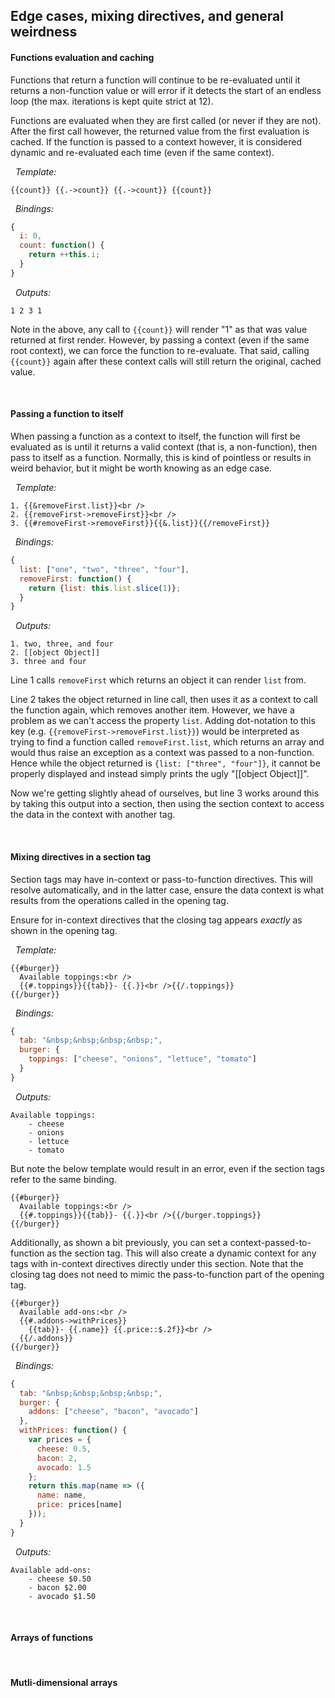 ## Edge cases, mixing directives, and general weirdness

#### Functions evaluation and caching

Functions that return a function will continue to be re-evaluated until it returns a non-function value or will error if it detects the start of an endless loop (the max. iterations is kept quite strict at 12).

Functions are evaluated when they are first called (or never if they are not). After the first call however, the returned value from the first evaluation is cached. If the function is passed to a context however, it is considered dynamic and re-evaluated each time (even if the same context).

&nbsp; *Template:*

```
{{count}} {{.->count}} {{.->count}} {{count}}
```

&nbsp; *Bindings:*

```javascript
{
  i: 0, 
  count: function() {
    return ++this.i;
  }
}
```

&nbsp; *Outputs:*

```
1 2 3 1
```

Note in the above, any call to `{{count}}` will render "1" as that was value returned at first render. However, by passing a context (even if the same root context), we can force the function to re-evaluate. That said, calling `{{count}}` again after these context calls will still return the original, cached value.

&nbsp;

#### Passing a function to itself

When passing a function as a context to itself, the function will first be evaluated as is until it returns a valid context (that is, a non-function), then pass to itself as a function. Normally, this is kind of pointless or results in weird behavior, but it might be worth knowing as an edge case.

&nbsp; *Template:*

```
1. {{&removeFirst.list}}<br />
2. {{removeFirst->removeFirst}}<br />
3. {{#removeFirst->removeFirst}}{{&.list}}{{/removeFirst}}
```

&nbsp; *Bindings:*

```javascript
{
  list: ["one", "two", "three", "four"], 
  removeFirst: function() {
    return {list: this.list.slice(1)};
  } 
}
```

&nbsp; *Outputs:*

```
1. two, three, and four
2. [[object Object]]
3. three and four
```

Line 1 calls `removeFirst` which returns an object it can render `list` from. 

Line 2 takes the object returned in line call, then uses it as a context to call the function again, which removes another item. However, we have a problem as we can't access the property `list`. Adding dot-notation to this key (e.g. `{{removeFirst->removeFirst.list}}`) would be interpreted as trying to find a function called `removeFirst.list`, which returns an array and would thus raise an exception as a context was passed to a non-function. Hence while the object returned is `{list: ["three", "four"]}`, it cannot be properly displayed and instead simply prints the ugly "[[object Object]]".

Now we're getting slightly ahead of ourselves, but line 3 works around this by taking this output into a section, then using the section context to access the data in the context with another tag.

&nbsp; 

#### Mixing directives in a section tag

Section tags may have in-context or pass-to-function directives. This will resolve automatically, and in the latter case, ensure the data context is what results from the operations called in the opening tag. 

Ensure for in-context directives that the closing tag appears *exactly* as shown in the opening tag.

&nbsp; *Template:*

```
{{#burger}}
  Available toppings:<br />
  {{#.toppings}}{{tab}}- {{.}}<br />{{/.toppings}}
{{/burger}} 
```

&nbsp; *Bindings:*

```javascript
{
  tab: "&nbsp;&nbsp;&nbsp;&nbsp;",
  burger: {
    toppings: ["cheese", "onions", "lettuce", "tomato"]
  }
}
```

&nbsp; *Outputs:*

```
Available toppings:
    - cheese
    - onions
    - lettuce
    - tomato
```

But note the below template would result in an error, even if the section tags refer to the same binding.

```
{{#burger}}
  Available toppings:<br />
  {{#.toppings}}{{tab}}- {{.}}<br />{{/burger.toppings}}
{{/burger}} 
```

Additionally, as shown a bit previously, you can set a context-passed-to-function as the section tag. This will also create a dynamic context for any tags with in-context directives directly under this section. Note that the closing tag does not need to mimic the pass-to-function part of the opening tag.

```
{{#burger}}
  Available add-ons:<br />
  {{#.addons->withPrices}}
    {{tab}}- {{.name}} {{.price::$.2f}}<br />
  {{/.addons}}
{{/burger}} 
```

&nbsp; *Bindings:*

```javascript
{
  tab: "&nbsp;&nbsp;&nbsp;&nbsp;",
  burger: {
    addons: ["cheese", "bacon", "avocado"]
  }, 
  withPrices: function() {
    var prices = { 
      cheese: 0.5, 
      bacon: 2, 
      avocado: 1.5
    };
    return this.map(name => ({
      name: name, 
      price: prices[name]
    }));
  }
}
```

&nbsp; *Outputs:*

```
Available add-ons:
    - cheese $0.50
    - bacon $2.00
    - avocado $1.50
```

&nbsp;

#### Arrays of functions

&nbsp;

#### Mutli-dimensional arrays

&nbsp;